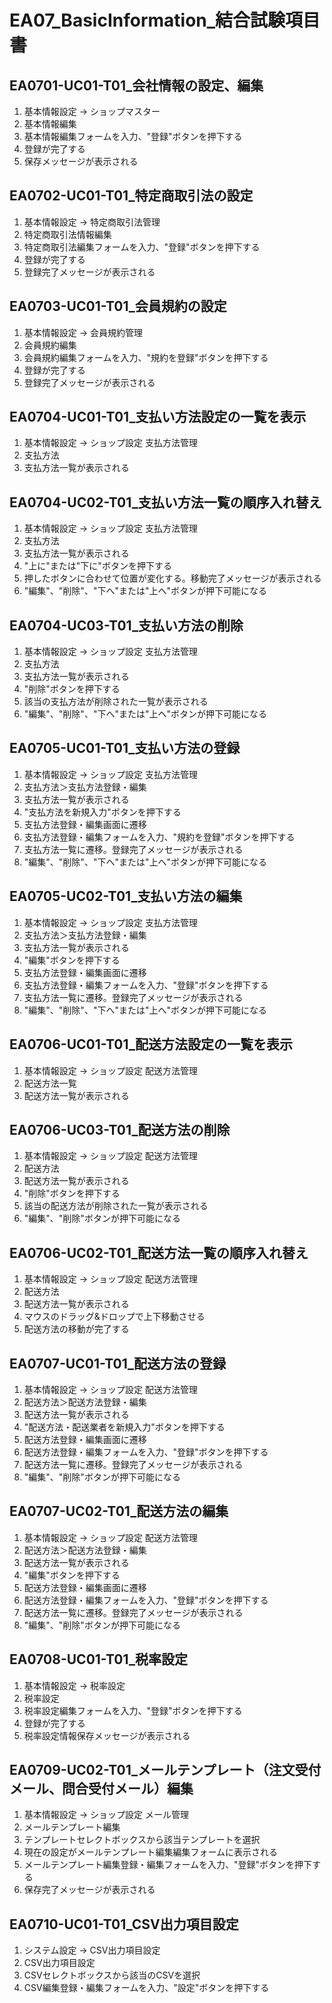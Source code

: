 # EA07_BasicInformation_結合試験項目書

## EA0701-UC01-T01_会社情報の設定、編集

1. 基本情報設定 → ショップマスター
1. 基本情報編集
1. 基本情報編集フォームを入力、"登録"ボタンを押下する
1. 登録が完了する
1. 保存メッセージが表示される

## EA0702-UC01-T01_特定商取引法の設定

1. 基本情報設定 → 特定商取引法管理
1. 特定商取引法情報編集
1. 特定商取引法編集フォームを入力、"登録"ボタンを押下する
1. 登録が完了する
1. 登録完了メッセージが表示される

## EA0703-UC01-T01_会員規約の設定

1. 基本情報設定 → 会員規約管理
1. 会員規約編集
1. 会員規約編集フォームを入力、"規約を登録"ボタンを押下する
1. 登録が完了する
1. 登録完了メッセージが表示される

## EA0704-UC01-T01_支払い方法設定の一覧を表示

1. 基本情報設定 → ショップ設定 支払方法管理
1. 支払方法
1. 支払方法一覧が表示される

## EA0704-UC02-T01_支払い方法一覧の順序入れ替え

1. 基本情報設定 → ショップ設定 支払方法管理
1. 支払方法
1. 支払方法一覧が表示される
1. "上に"または"下に"ボタンを押下する
1. 押したボタンに合わせて位置が変化する。移動完了メッセージが表示される
1. "編集"、"削除"、"下へ"または"上へ"ボタンが押下可能になる

## EA0704-UC03-T01_支払い方法の削除

1. 基本情報設定 → ショップ設定 支払方法管理
1. 支払方法
1. 支払方法一覧が表示される
1. "削除"ボタンを押下する
1. 該当の支払方法が削除された一覧が表示される
1. "編集"、"削除"、"下へ"または"上へ"ボタンが押下可能になる

## EA0705-UC01-T01_支払い方法の登録

1. 基本情報設定 → ショップ設定 支払方法管理
1. 支払方法＞支払方法登録・編集
1. 支払方法一覧が表示される
1. "支払方法を新規入力"ボタンを押下する
1. 支払方法登録・編集画面に遷移
1. 支払方法登録・編集フォームを入力、"規約を登録"ボタンを押下する
1. 支払方法一覧に遷移。登録完了メッセージが表示される
1. "編集"、"削除"、"下へ"または"上へ"ボタンが押下可能になる

## EA0705-UC02-T01_支払い方法の編集

1. 基本情報設定 → ショップ設定 支払方法管理
1. 支払方法＞支払方法登録・編集
1. 支払方法一覧が表示される
1. "編集"ボタンを押下する
1. 支払方法登録・編集画面に遷移
1. 支払方法登録・編集フォームを入力、"登録"ボタンを押下する
1. 支払方法一覧に遷移。登録完了メッセージが表示される
1. "編集"、"削除"、"下へ"または"上へ"ボタンが押下可能になる

## EA0706-UC01-T01_配送方法設定の一覧を表示

1. 基本情報設定 → ショップ設定 配送方法管理
1. 配送方法一覧
1. 配送方法一覧が表示される

## EA0706-UC03-T01_配送方法の削除

1. 基本情報設定 → ショップ設定 配送方法管理
1. 配送方法
1. 配送方法一覧が表示される
1. "削除"ボタンを押下する
1. 該当の配送方法が削除された一覧が表示される
1. "編集"、"削除"ボタンが押下可能になる

## EA0706-UC02-T01_配送方法一覧の順序入れ替え

1. 基本情報設定 → ショップ設定 配送方法管理
1. 配送方法
1. 配送方法一覧が表示される
1. マウスのドラッグ&ドロップで上下移動させる
1. 配送方法の移動が完了する

## EA0707-UC01-T01_配送方法の登録

1. 基本情報設定 → ショップ設定 配送方法管理
1. 配送方法＞配送方法登録・編集
1. 配送方法一覧が表示される
1. "配送方法・配送業者を新規入力"ボタンを押下する
1. 配送方法登録・編集画面に遷移
1. 配送方法登録・編集フォームを入力、"登録"ボタンを押下する
1. 配送方法一覧に遷移。登録完了メッセージが表示される
1. "編集"、"削除"ボタンが押下可能になる

## EA0707-UC02-T01_配送方法の編集

1. 基本情報設定 → ショップ設定 配送方法管理
1. 配送方法＞配送方法登録・編集
1. 配送方法一覧が表示される
1. "編集"ボタンを押下する
1. 配送方法登録・編集画面に遷移
1. 配送方法登録・編集フォームを入力、"登録"ボタンを押下する
1. 配送方法一覧に遷移。登録完了メッセージが表示される
1. "編集"、"削除"ボタンが押下可能になる

## EA0708-UC01-T01_税率設定

1. 基本情報設定 → 税率設定
1. 税率設定
1. 税率設定編集フォームを入力、"登録"ボタンを押下する
1. 登録が完了する
1. 税率設定情報保存メッセージが表示される

## EA0709-UC02-T01_メールテンプレート（注文受付メール、問合受付メール）編集

1. 基本情報設定 → ショップ設定 メール管理
1. メールテンプレート編集
1. テンプレートセレクトボックスから該当テンプレートを選択
1. 現在の設定がメールテンプレート編集編集フォームに表示される
1. メールテンプレート編集登録・編集フォームを入力、"登録"ボタンを押下する
1. 保存完了メッセージが表示される

## EA0710-UC01-T01_CSV出力項目設定

1. システム設定 → CSV出力項目設定
1. CSV出力項目設定
1. CSVセレクトボックスから該当のCSVを選択
1. CSV編集登録・編集フォームを入力、"設定"ボタンを押下する

